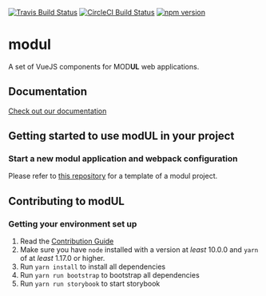 [![Travis Build Status](https://travis-ci.org/ulaval/modul-components.svg?branch=develop)](https://travis-ci.org/ulaval/modul)
[![CircleCI Build Status](https://circleci.com/gh/ulaval/modul-components/tree/develop.svg?style=shield&circle-token=:circle-token)](https://circleci.com/gh/ulaval/modul)
[![npm version](https://badge.fury.io/js/%40ulaval%2Fmodul-components.svg)](https://badge.fury.io/js/%40ulaval%2Fmodul-components)

# modul

A set of VueJS components for MOD**UL** web applications.

## Documentation

[Check out our documentation](https://ulaval.github.io/modul)

## Getting started to use modUL in your project

### Start a new modul application and webpack configuration

Please refer to [this repository](https://github.com/ulaval/modul-typescript-template) for a template of a modul project.

## Contributing to modUL

### Getting your environment set up

1. Read the [Contribution Guide](./CONTRIBUTING.md)
2. Make sure you have `node` installed with a version at _least_ 10.0.0 and `yarn` of at _least_ 1.17.0 or higher.
3. Run `yarn install` to install all dependencies
4. Run `yarn run bootstrap` to bootstrap all dependencies
5. Run `yarn run storybook` to start storybook
